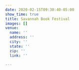 ```yaml
---
date: 2020-02-15T09:30:40-05:00
show_time: true
title: Savannah Book Festival
images: []
venue:
  name: ''
  address: ''
  city: ''
  state: ''
  zip: ''
  link: ''

---
```


